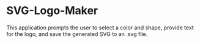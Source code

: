 # SVG-Logo-Maker
This application prompts the user to select a color and shape, provide text for the logo, and save the generated SVG to an .svg file.
